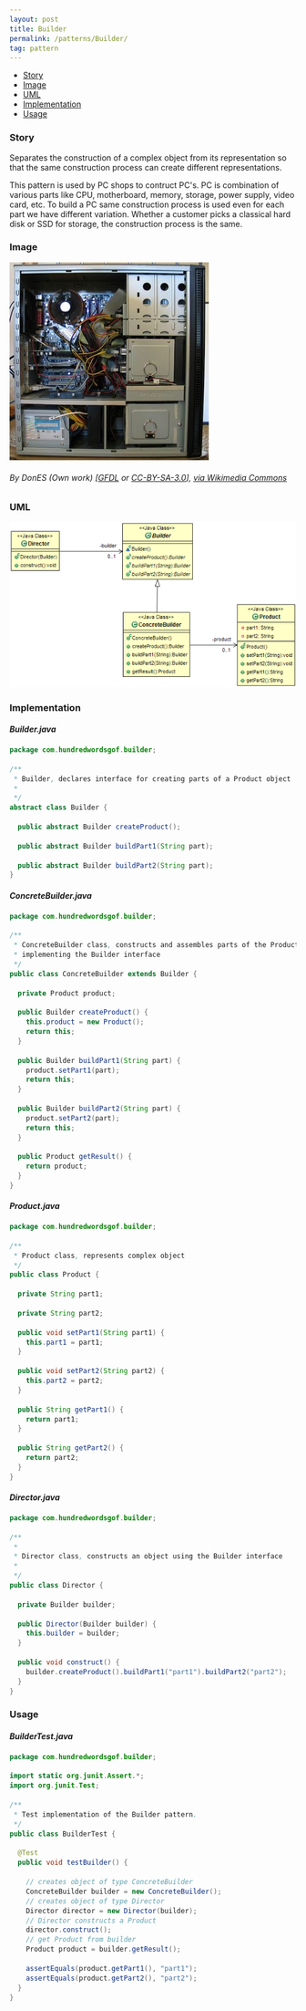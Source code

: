 ```yaml
---
layout: post
title: Builder
permalink: /patterns/Builder/
tag: pattern
---
```


* [Story](#Story)
* [Image](#Image)
* [UML](#UML)
* [Implementation](#Implementation)
* [Usage](#Usage)


###  <a id="Story"></a>Story 

Separates the construction of a complex object from its representation so that the same construction process can create different representations.

This pattern is used by PC shops to contruct PC's.
PC is combination of various parts like CPU, motherboard, memory, storage, power supply, video card, etc.
To build a PC same construction process is used even for each part we have different variation.
Whether a customer picks a classical hard disk or SSD for storage, the construction process is the same. 





###  <a id="Image"></a>Image 


![alt text](/assets/img/image/builder.jpg "The Antec P180, a popular computer case, suitable for use as a silent PC")  
###### By DonES (Own work) [<a href="http://www.gnu.org/copyleft/fdl.html">GFDL</a> or <a href="http://creativecommons.org/licenses/by-sa/3.0/">CC-BY-SA-3.0</a>], <a href="https://commons.wikimedia.org/wiki/File%3ASilent_PC-Antec_P180.JPG">via Wikimedia Commons</a>



###  <a id="UML"></a>UML 
[![](/assets/img/uml/builder.png)](/assets/img/uml/builder.png)

###  <a id="Implementation"></a>Implementation 

#### *Builder.java* 
```java 
package com.hundredwordsgof.builder;

/**
 * Builder, declares interface for creating parts of a Product object
 * 
 */
abstract class Builder {

  public abstract Builder createProduct();

  public abstract Builder buildPart1(String part);

  public abstract Builder buildPart2(String part);
}
```

#### *ConcreteBuilder.java* 
```java 
package com.hundredwordsgof.builder;

/**
 * ConcreteBuilder class, constructs and assembles parts of the Product by
 * implementing the Builder interface
 */
public class ConcreteBuilder extends Builder {

  private Product product;

  public Builder createProduct() {
    this.product = new Product();
    return this;
  }

  public Builder buildPart1(String part) {
    product.setPart1(part);
    return this;
  }

  public Builder buildPart2(String part) {
    product.setPart2(part);
    return this;
  }

  public Product getResult() {
    return product;
  }
}
```

#### *Product.java* 
```java 
package com.hundredwordsgof.builder;

/**
 * Product class, represents complex object
 */
public class Product {

  private String part1;

  private String part2;

  public void setPart1(String part1) {
    this.part1 = part1;
  }

  public void setPart2(String part2) {
    this.part2 = part2;
  }

  public String getPart1() {
    return part1;
  }

  public String getPart2() {
    return part2;
  }
}
```

#### *Director.java* 
```java 
package com.hundredwordsgof.builder;

/**
 * 
 * Director class, constructs an object using the Builder interface
 *
 */
public class Director {

  private Builder builder;

  public Director(Builder builder) {
    this.builder = builder;
  }

  public void construct() {
    builder.createProduct().buildPart1("part1").buildPart2("part2");
  }
}
```

###  <a id="Usage"></a>Usage 

#### *BuilderTest.java* 
```java 
package com.hundredwordsgof.builder;

import static org.junit.Assert.*;
import org.junit.Test;

/**
 * Test implementation of the Builder pattern.
 */
public class BuilderTest {

  @Test
  public void testBuilder() {

    // creates object of type ConcreteBuilder
    ConcreteBuilder builder = new ConcreteBuilder();
    // creates object of type Director
    Director director = new Director(builder);
    // Director constructs a Product
    director.construct();
    // get Product from builder
    Product product = builder.getResult();

    assertEquals(product.getPart1(), "part1");
    assertEquals(product.getPart2(), "part2");
  }
}
```

